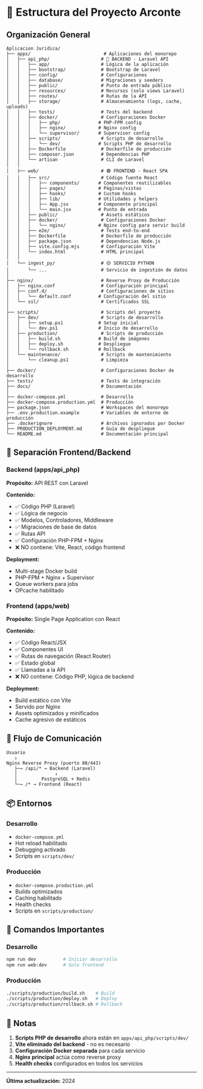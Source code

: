 # 📁 Estructura del Proyecto Arconte

## Organización General

```
Aplicacion Juridica/
├── apps/                           # Aplicaciones del monorepo
│   ├── api_php/                   # 🔵 BACKEND - Laravel API
│   │   ├── app/                   # Lógica de la aplicación
│   │   ├── bootstrap/             # Bootstrap de Laravel
│   │   ├── config/                # Configuraciones
│   │   ├── database/              # Migraciones y seeders
│   │   ├── public/                # Punto de entrada público
│   │   ├── resources/             # Recursos (solo views Laravel)
│   │   ├── routes/                # Rutas de la API
│   │   ├── storage/               # Almacenamiento (logs, cache, uploads)
│   │   ├── tests/                 # Tests del backend
│   │   ├── docker/                # Configuraciones Docker
│   │   │   ├── php/              # PHP-FPM config
│   │   │   ├── nginx/            # Nginx config
│   │   │   └── supervisor/       # Supervisor config
│   │   ├── scripts/               # Scripts de desarrollo
│   │   │   └── dev/              # Scripts PHP de desarrollo
│   │   ├── Dockerfile             # Dockerfile de producción
│   │   ├── composer.json          # Dependencias PHP
│   │   └── artisan                # CLI de Laravel
│   │
│   ├── web/                       # 🟢 FRONTEND - React SPA
│   │   ├── src/                   # Código fuente React
│   │   │   ├── components/       # Componentes reutilizables
│   │   │   ├── pages/            # Páginas/vistas
│   │   │   ├── hooks/            # Custom hooks
│   │   │   ├── lib/              # Utilidades y helpers
│   │   │   ├── App.jsx           # Componente principal
│   │   │   └── main.jsx          # Punto de entrada
│   │   ├── public/                # Assets estáticos
│   │   ├── docker/                # Configuraciones Docker
│   │   │   └── nginx/            # Nginx config para servir build
│   │   ├── e2e/                   # Tests end-to-end
│   │   ├── Dockerfile             # Dockerfile de producción
│   │   ├── package.json           # Dependencias Node.js
│   │   ├── vite.config.mjs        # Configuración Vite
│   │   └── index.html             # HTML principal
│   │
│   └── ingest_py/                 # 🟡 SERVICIO PYTHON
│       └── ...                    # Servicio de ingestión de datos
│
├── nginx/                         # Reverse Proxy de Producción
│   ├── nginx.conf                 # Configuración principal
│   ├── conf.d/                    # Configuraciones de sitios
│   │   └── default.conf          # Configuración del sitio
│   └── ssl/                       # Certificados SSL
│
├── scripts/                       # Scripts del proyecto
│   ├── dev/                       # Scripts de desarrollo
│   │   ├── setup.ps1             # Setup inicial
│   │   └── dev.ps1               # Inicio de desarrollo
│   ├── production/                # Scripts de producción
│   │   ├── build.sh              # Build de imágenes
│   │   ├── deploy.sh             # Despliegue
│   │   └── rollback.sh           # Rollback
│   └── maintenance/               # Scripts de mantenimiento
│       └── cleanup.ps1            # Limpieza
│
├── docker/                        # Configuraciones Docker de desarrollo
├── tests/                         # Tests de integración
├── docs/                          # Documentación
│
├── docker-compose.yml             # Desarrollo
├── docker-compose.production.yml  # Producción
├── package.json                   # Workspaces del monorepo
├── .env.production.example        # Variables de entorno de producción
├── .dockerignore                  # Archivos ignorados por Docker
├── PRODUCTION_DEPLOYMENT.md       # Guía de despliegue
└── README.md                      # Documentación principal
```

## 🎯 Separación Frontend/Backend

### Backend (apps/api_php)

**Propósito:** API REST con Laravel

**Contenido:**
- ✅ Código PHP (Laravel)
- ✅ Lógica de negocio
- ✅ Modelos, Controladores, Middleware
- ✅ Migraciones de base de datos
- ✅ Rutas API
- ✅ Configuración PHP-FPM + Nginx
- ❌ NO contiene: Vite, React, código frontend

**Deployment:**
- Multi-stage Docker build
- PHP-FPM + Nginx + Supervisor
- Queue workers para jobs
- OPcache habilitado

### Frontend (apps/web)

**Propósito:** Single Page Application con React

**Contenido:**
- ✅ Código React/JSX
- ✅ Componentes UI
- ✅ Rutas de navegación (React Router)
- ✅ Estado global
- ✅ Llamadas a la API
- ❌ NO contiene: Código PHP, lógica de backend

**Deployment:**
- Build estático con Vite
- Servido por Nginx
- Assets optimizados y minificados
- Cache agresivo de estáticos

## 🔄 Flujo de Comunicación

```
Usuario
   ↓
Nginx Reverse Proxy (puerto 80/443)
   ├─→ /api/* → Backend (Laravel)
   │              ↓
   │         PostgreSQL + Redis
   └─→ /* → Frontend (React)
```

## 📦 Entornos

### Desarrollo
- `docker-compose.yml`
- Hot reload habilitado
- Debugging activado
- Scripts en `scripts/dev/`

### Producción
- `docker-compose.production.yml`
- Builds optimizados
- Caching habilitado
- Health checks
- Scripts en `scripts/production/`

## 🚀 Comandos Importantes

### Desarrollo
```bash
npm run dev          # Iniciar desarrollo
npm run web:dev      # Solo frontend
```

### Producción
```bash
./scripts/production/build.sh    # Build
./scripts/production/deploy.sh   # Deploy
./scripts/production/rollback.sh # Rollback
```

## 📝 Notas

1. **Scripts PHP de desarrollo** ahora están en `apps/api_php/scripts/dev/`
2. **Vite eliminado del backend** - no es necesario
3. **Configuración Docker separada** para cada servicio
4. **Nginx principal** actúa como reverse proxy
5. **Health checks** configurados en todos los servicios

---

**Última actualización:** 2024
